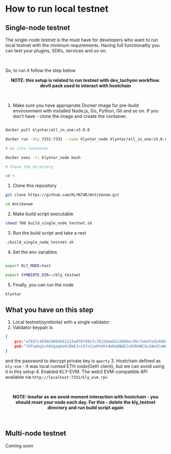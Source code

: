 # <b>How to run local testnet</b>

## Single-node testnet

The single-node testnet is the must have for developers who want to run local testnet with the minimum requirements. Having full functionality you can test your plugins, SDKs, services and so on.

</br>

So, to run it follow the step below

<div align="center">

<b>NOTE: this setup is related to run testnet with dev_tachyon workflow. dev0 pack used to interact with hostchain</b>

</div>
</br>

1. Make sure you have appropriate Docker image for pre-build envirounment with installed Node.js, Go, Python, Git and so on. If you don't have - clone the image and create the container.

```bash

docker pull klyntar/all_in_one:v3.0.0

docker run -dtp 7331:7331 --name klyntar_node klyntar/all_in_one:v3.0.0

# Go into container

docker exec -ti klyntar_node bash

# Chose the directory

cd ~

```

1. Clone this repository

```bash
git clone https://github.com/KLYN74R/AntiVenom.git

cd AntiVenom
```

2. Make build script executable

```bash
chmod 700 build_single_node_testnet.sh
```

3. Run the build script and take a rest

```bash
./build_single_node_testnet.sh
```

4. Set the env variables

```bash

export KLY_MODE=test

export SYMBIOTE_DIR=~/kly_testnet

```

5.  Finally, you can run the node

```bash
klyntar
```

## What you have on this step

1. Local testnet(symbiote) with a single validator
2. Validator keypair is

```json
{
    prv:"af837c459929895651315e878f4917c7622daeb522086ec95cfe64fed2496867",
    pub:"7GPupbq1vtKUgaqVeHiDbEJcxS7sSjwPnbht4eRaDBAEJv8ZKHNCSu2Am3CuWnHjta"
}
```

and the password to decrypt private key is <code>qwerty</code>
3. Hostchain defined as <code>kly-evm</code> - it was local runned ETH node(Geth client), but we can avoid using it in this setup
4. Enabled KLY-EVM. The web3 EVM-compatible API available via <code>http://localhost:7331/kly_evm_rpc</code>

</br>

<div align="center">

<b>NOTE: Insofar as we avoid moment interaction with hostchain - you should reset your node each day. For this - delete the kly_testnet directory and run build script again</b>

</div>

</br>

## Multi-node testnet

Coming soon